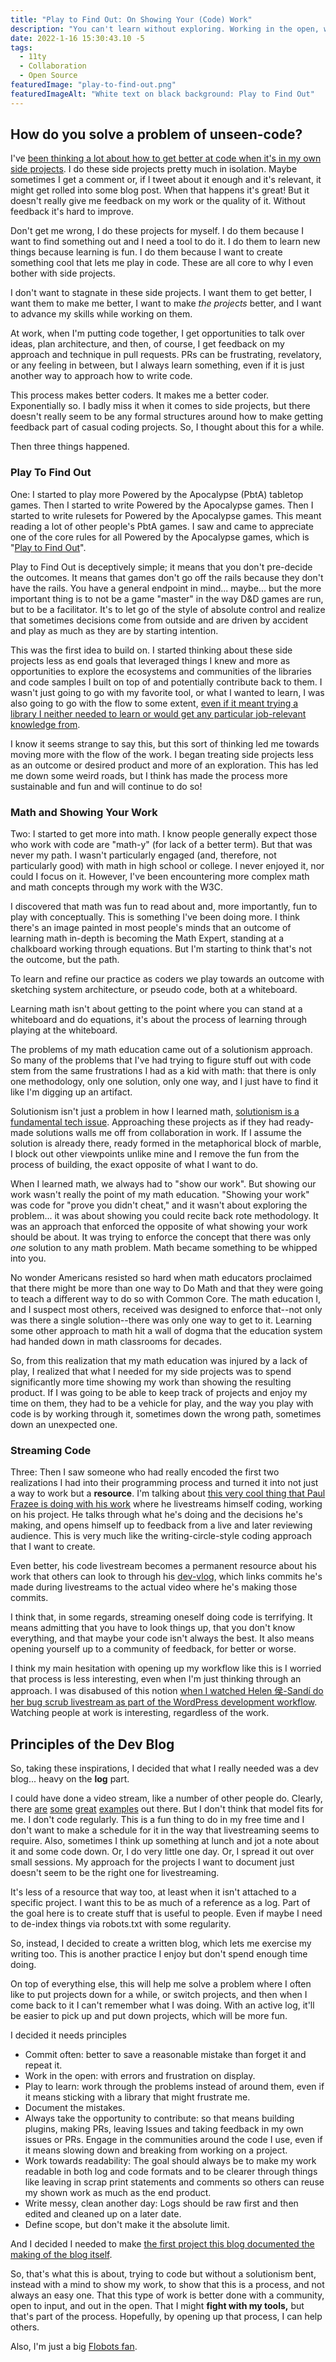```yaml
---
title: "Play to Find Out: On Showing Your (Code) Work"
description: "You can't learn without exploring. Working in the open, while scary, makes for easy collaboration, better results."
date: 2022-1-16 15:30:43.10 -5
tags:
  - 11ty
  - Collaboration
  - Open Source
featuredImage: "play-to-find-out.png"
featuredImageAlt: "White text on black background: Play to Find Out"
---
```


## How do you solve a problem of unseen-code?

I've [been thinking a lot about how to get better at code when it's in my own side projects](https://twitter.com/Chronotope/status/1390700217838841860). I do these side projects pretty much in isolation. Maybe sometimes I get a comment or, if I tweet about it enough and it's relevant, it might get rolled into some blog post. When that happens it's great! But it doesn't really give me feedback on my work or the quality of it. Without feedback it's hard to improve.

Don't get me wrong, I do these projects for myself. I do them because I want to find something out and I need a tool to do it. I do them to learn new things because learning is fun. I do them because I want to create something cool that lets me play in code. These are all core to why I even bother with side projects.

I don't want to stagnate in these side projects. I want them to get better, I want them to make me better, I want to make *the projects* better, and I want to advance my skills while working on them.

At work, when I'm putting code together, I get opportunities to talk over ideas, plan architecture, and then, of course, I get feedback on my approach and technique in pull requests. PRs can be frustrating, revelatory, or any feeling in between, but I always learn something, even if it is just another way to approach how to write code.

This process makes better coders. It makes me a better coder. Exponentially so. I badly miss it when it comes to side projects, but there doesn't really seem to be any formal structures around how to make getting feedback part of casual coding projects. So, I thought about this for a while.

Then three things happened.

### Play To Find Out

One: I started to play more Powered by the Apocalypse (PbtA) tabletop games. Then I started to write Powered by the Apocalypse games. Then I started to write rulesets for Powered by the Apocalypse games. This meant reading a lot of other people's PbtA games. I saw and came to appreciate one of the core rules for all Powered by the Apocalypse games, which is "[Play to Find Out](https://twitter.com/lumpleygames/status/1152247889885876224)".

Play to Find Out is deceptively simple; it means that you don't pre-decide the outcomes. It means that games don't go off the rails because they don't have the rails. You have a general endpoint in mind... maybe... but the more important thing is to not be a game "master" in the way D&D games are run, but to be a facilitator. It's to let go of the style of absolute control and realize that sometimes decisions come from outside and are driven by accident and play as much as they are by starting intention.

This was the first idea to build on. I started thinking about these side projects less as end goals that leveraged things I knew and more as opportunities to explore the ecosystems and communities of the libraries and code samples I built on top of and potentially contribute back to them. I wasn't just going to go with my favorite tool, or what I wanted to learn, I was also going to go with the flow to some extent, [even if it meant trying a library I neither needed to learn or would get any particular job-relevant knowledge from](https://fightwithtools.dev/posts/projects/devblog/retro-markdown-it/).

I know it seems strange to say this, but this sort of thinking led me towards moving more with the flow of the work. I began treating side projects less as an outcome or desired product and more of an exploration. This has led me down some weird roads, but I think has made the process more sustainable and fun and will continue to do so!

### Math and Showing Your Work

Two: I started to get more into math. I know people generally expect those who work with code are "math-y" (for lack of a better term). But that was never my path. I wasn't particularly engaged (and, therefore, not particularly good) with math in high school or college. I never enjoyed it, nor could I focus on it. However, I've been encountering more complex math and math concepts through my work with the W3C.

I discovered that math was fun to read about and, more importantly, fun to play with conceptually. This is something I've been doing more. I think there's an image painted in most people's minds that an outcome of learning math in-depth is becoming the Math Expert, standing at a chalkboard working through equations. But I'm starting to think that's not the outcome, but the path.

To learn and refine our practice as coders we play towards an outcome with sketching system architecture, or pseudo code, both at a whiteboard.

Learning math isn't about getting to the point where you can stand at a whiteboard and do equations, it's about the process of learning through playing at the whiteboard.

The problems of my math education came out of a solutionism approach. So many of the problems that I've had trying to figure stuff out with code stem from the same frustrations I had as a kid with math: that there is only one methodology, only one solution, only one way, and I just have to find it like I'm digging up an artifact.

Solutionism isn't just a problem in how I learned math, [solutionism is a fundamental tech issue](https://www.macmillandictionary.com/us/buzzword/entries/solutionism.html). Approaching these projects as if they had ready-made solutions walls me off from collaboration in work. If I assume the solution is already there, ready formed in the metaphorical block of marble, I block out other viewpoints unlike mine and I remove the fun from the process of building, the exact opposite of what I want to do.

When I learned math, we always had to "show our work". But showing our work wasn't really the point of my math education. "Showing your work" was code for "prove you didn't cheat," and it wasn't about exploring the problem... it was about showing you could recite back rote methodology. It was an approach that enforced the opposite of what showing your work should be about. It was trying to enforce the concept that there was only *one* solution to any math problem. Math became something to be whipped into you.

No wonder Americans resisted so hard when math educators proclaimed that there might be more than one way to Do Math and that they were going to teach a different way to do so with Common Core. The math education I, and I suspect most others, received was designed to enforce that--not only was there a single solution--there was only one way to get to it. Learning some other approach to math hit a wall of dogma that the education system had handed down in math classrooms for decades.

So, from this realization that my math education was injured by a lack of play, I realized that what I needed for my side projects was to spend significantly more time showing my work than showing the resulting product. If I was going to be able to keep track of projects and enjoy my time on them, they had to be a vehicle for play, and the way you play with code is by working through it, sometimes down the wrong path, sometimes down an unexpected one.

### Streaming Code

Three: Then I saw someone who had really encoded the first two realizations I had into their programming process and turned it into not just a way to work but a **resource**. I'm talking about [this very cool thing that Paul Frazee is doing with his work](https://twitter.com/pfrazee/status/1371174362531962880) where he livestreams himself coding, working on his project. He talks through what he's doing and the decisions he's making, and opens himself up to feedback from a live and later reviewing audience. This is very much like the writing-circle-style coding approach that I want to create.

Even better, his code livestream becomes a permanent resource about his work that others can look to through his [dev-vlog](https://ctzn.network/dev-vlog), which links commits he's made during livestreams to the actual video where he's making those commits.

I think that, in some regards, streaming oneself doing code is terrifying. It means admitting that you have to look things up, that you don't know everything, and that maybe your code isn't always the best. It also means opening yourself up to a community of feedback, for better or worse.

I think my main hesitation with opening up my workflow like this is I worried that process is less interesting, even when I'm just thinking through an approach. I was disabused of this notion [when I watched Helen 侯-Sandí do her bug scrub livestream as part of the WordPress development workflow](https://twitter.com/helenhousandi/status/1306277814551928832). Watching people at work is interesting, regardless of the work.

## Principles of the Dev Blog

So, taking these inspirations, I decided that what I really needed was a dev blog... heavy on the **log** part.

I could have done a video stream, like a number of other people do. Clearly, there [are](https://www.youtube.com/channel/UCSkcL4my2wgDRFvjQOJzrlg) [some](https://www.twitch.tv/williamchyr) [great](https://www.twitch.tv/mvandevander) [examples](https://www.twitch.tv/devwars/videos) out there. But I don't think that model fits for me. I don't code regularly. This is a fun thing to do in my free time and I don't want to make a schedule for it in the way that livestreaming seems to require. Also, sometimes I think up something at lunch and jot a note about it and some code down. Or, I do very little one day. Or, I spread it out over small sessions. My approach for the projects I want to document just doesn't seem to be the right one for livestreaming.

It's less of a resource that way too, at least when it isn't attached to a specific project. I want this to be as much of a reference as a log. Part of the goal here is to create stuff that is useful to people. Even if maybe I need to de-index things via robots.txt with some regularity.

So, instead, I decided to create a written blog, which lets me exercise my writing too. This is another practice I enjoy but don't spend enough time doing.

On top of everything else, this will help me solve a problem where I often like to put projects down for a while, or switch projects, and then when I come back to it I can't remember what I was doing. With an active log, it'll be easier to pick up and put down projects, which will be more fun.

I decided it needs principles

- Commit often: better to save a reasonable mistake than forget it and repeat it.
- Work in the open: with errors and frustration on display.
- Play to learn: work through the problems instead of around them, even if it means sticking with a library that might frustrate me.
- Document the mistakes.
- Always take the opportunity to contribute: so that means building plugins, making PRs, leaving Issues and taking feedback in my own issues or PRs. Engage in the communities around the code I use, even if it means slowing down and breaking from working on a project.
- Work towards readability: The goal should always be to make my work readable in both log and code formats and to be clearer through things like leaving in scrap print statements and comments so others can reuse my shown work as much as the end product.
- Write messy, clean another day: Logs should be raw first and then edited and cleaned up on a later date.
- Define scope, but don't make it the absolute limit.

And I decided I needed to make [the first project this blog documented the making of the blog itself](https://fightwithtools.dev/projects/devblog/).

So, that's what this is about, trying to code but without a solutionism bent, instead with a mind to show my work, to show that this is a process, and not always an easy one. That this type of work is better done with a community, open to input, and out in the open. That I might **fight with my tools,** but that's part of the process. Hopefully, by opening up that process, I can help others.

Also, I'm just a big [Flobots fan](https://open.spotify.com/album/2mSCSmEjNdJUic3fcqse57?si=8GiAlR9XT2aD1mK54NLQ3Q).
